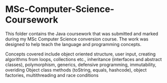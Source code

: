 # MSc-Computer-Science-Coursework
This folder contains the Java coursework that was submitted and marked during my MSc Computer Science conversion course. The work was designed to help teach the language and programming concepts. 

Concepts covered include object oriented structure, user input, creating algorithms from loops, collections etc., inheritance (interfaces and abstract classes), polymorphism, generics, defensive programming, immutability, overiding Object class methods (toString, equals, hashcode), object factories, multithreading and race conditions
